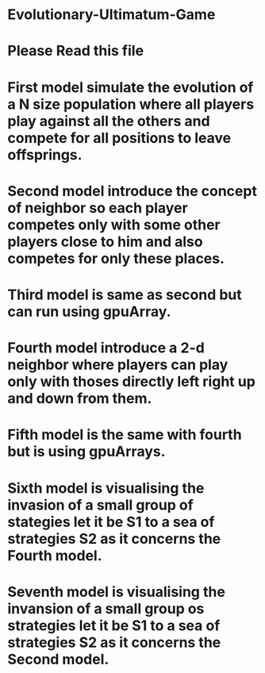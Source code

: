 # Evolutionary-Ultimatum-Game
# Please Read this file 
# First model simulate the evolution of a N size population where all players play against all the others and compete for all positions to leave offsprings.
# Second model introduce the concept of neighbor so each player competes only with some other players close to him and also competes for only these places.
# Third model is same as second but can run using gpuArray.
# Fourth model introduce a 2-d neighbor where players can play only with thoses directly left right up and down from them. 
# Fifth model is the same with fourth but is using gpuArrays.
# Sixth model is visualising the invasion of a small group of stategies let it be S1 to a sea of strategies S2 as it concerns the Fourth model.
# Seventh model is visualising the invansion of a small group os strategies let it be S1 to a sea of strategies S2 as it concerns the Second model.
